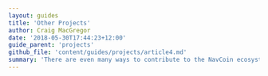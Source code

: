 ```yaml
---
layout: guides
title: 'Other Projects'
author: Craig MacGregor
date: '2018-05-30T17:44:23+12:00'
guide_parent: 'projects'
github_file: 'content/guides/projects/article4.md'
summary: 'There are even many ways to contribute to the NavCoin ecosystem without programming. If getting involved in design, support, testing, or other types of contributions sparks your interest please see the [get started] page.'
---
```

